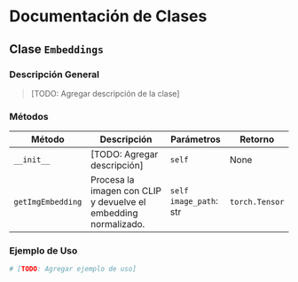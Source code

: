 # Documentación de Clases

## Clase `Embeddings`

### Descripción General
> [TODO: Agregar descripción de la clase]

### Métodos
| Método | Descripción | Parámetros | Retorno |
|--------|-------------|------------|---------|
| `__init__` | [TODO: Agregar descripción] | `self` | None |
| `getImgEmbedding` | Procesa la imagen con CLIP y devuelve el embedding normalizado. | `self`<br>`image_path`: str | `torch.Tensor` |


### Ejemplo de Uso
```python
# [TODO: Agregar ejemplo de uso]
```

